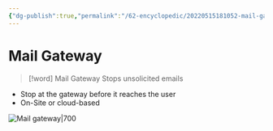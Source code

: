 ```yaml
---
{"dg-publish":true,"permalink":"/62-encyclopedic/20220515181052-mail-gateway/","dgHomeLink":true,"dgPassFrontmatter":false}
---
```



# Mail Gateway

> [!word] Mail Gateway
> Stops unsolicited emails

- Stop at the gateway before it reaches the user
- On-Site or cloud-based

![Mail gateway|700](../60-Meta-Attachments/Pasted-image-20220515181239.png)
